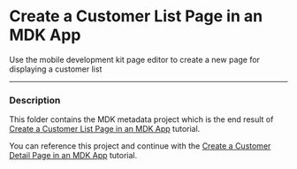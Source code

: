 # Create a Customer List Page in an MDK App
Use the mobile development kit page editor to create a new page for displaying a customer list

***
### Description

This folder contains the MDK metadata project which is the end result of [Create a Customer List Page in an MDK App](https://developers.sap.com/tutorials/cp-mobile-dev-kit-list-page.html) tutorial.

You can reference this project and continue with the [Create a Customer Detail Page in an MDK App](https://developers.sap.com/tutorials/cp-mobile-dev-kit-detail-page.html) tutorial.
